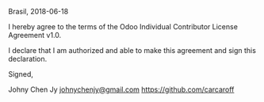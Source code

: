 Brasil, 2018-06-18

I hereby agree to the terms of the Odoo Individual Contributor License
Agreement v1.0.

I declare that I am authorized and able to make this agreement and sign this
declaration.

Signed,

Johny Chen Jy johnychenjy@gmail.com https://github.com/carcaroff
